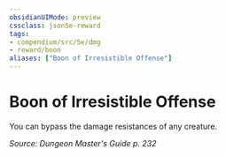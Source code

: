 ```yaml
---
obsidianUIMode: preview
cssclass: json5e-reward
tags:
- compendium/src/5e/dmg
- reward/boon
aliases: ["Boon of Irresistible Offense"]
---
```

# Boon of Irresistible Offense

You can bypass the damage resistances of any creature.

*Source: Dungeon Master's Guide p. 232*